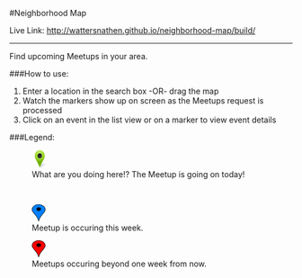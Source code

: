 #Neighborhood Map

Live Link: <a href="http://wattersnathen.github.io/neighborhood-map/build/" target="_blank">http://wattersnathen.github.io/neighborhood-map/build/</a>

<hr/>

Find upcoming Meetups in your area.

###How to use:
<ol>
    <li>Enter a location in the search box -OR- drag the map</li>
    <li>Watch the markers show up on screen as the Meetups request is processed</li>
    <li>Click on an event in the list view or on a marker to view event details</li>
</ol>

###Legend:
<figure>
    <img src="https://github.com/wattersnathen/neighborhood-map/blob/master/app/icons/today1.png"/>
    <figcaption>What are you doing here!? The Meetup is going on today!</figcaption>
</figure>
<br/>
<figure>
    <img src="https://github.com/wattersnathen/neighborhood-map/blob/master/app/icons/marker-th.png"/>
    <figcaption>Meetup is occuring this week.</figcaption>
</figure>
<figure>
    <img src="https://github.com/wattersnathen/neighborhood-map/blob/master/app/icons/map-pin-red-th.png"/>
    <figcaption>Meetups occuring beyond one week from now.</figcaption>
</figure>
